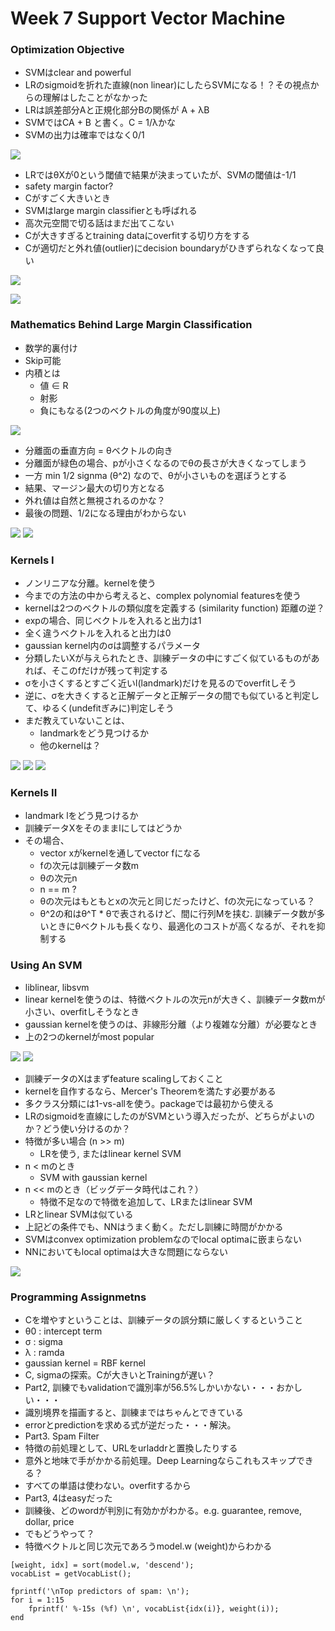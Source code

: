 # Week 7 Support Vector Machine

### Optimization Objective

* SVMはclear and powerful
* LRのsigmoidを折れた直線(non linear)にしたらSVMになる！？その視点からの理解はしたことがなかった
* LRは誤差部分Aと正規化部分Bの関係が A + λB
* SVMではCA + B と書く。C = 1/λかな
* SVMの出力は確率ではなく0/1

![](./change-LR.png)

* LRではθXが0という閾値で結果が決まっていたが、SVMの閾値は-1/1
* safety margin factor?
* Cがすごく大きいとき
* SVMはlarge margin classifierとも呼ばれる
* 高次元空間で切る話はまだ出てこない
* Cが大きすぎるとtraining dataにoverfitする切り方をする
* Cが適切だと外れ値(outlier)にdecision boundaryがひきずられなくなって良い


![](./margin.png)

![](./C-large-magenta-line.png)

### Mathematics Behind Large Margin Classification

* 数学的裏付け
* Skip可能
* 内積とは
	* 値 ∈ R
	* 射影
	* 負にもなる(2つのベクトルの角度が90度以上)
	
![](./inner-product.png)

* 分離面の垂直方向 = θベクトルの向き
* 分離面が緑色の場合、pが小さくなるのでθの長さが大きくなってしまう
* 一方 min 1/2 signma (θ^2) なので、θが小さいものを選ぼうとする
* 結果、マージン最大の切り方となる
* 外れ値は自然と無視されるのかな？
* 最後の問題、1/2になる理由がわからない

![](./decision-boundary.png)
![](./decision-boundary2.png)


### Kernels I

* ノンリニアな分離。kernelを使う
* 今までの方法の中から考えると、complex polynomial featuresを使う
* kernelは2つのベクトルの類似度を定義する (similarity function) 距離の逆？
* expの場合、同じベクトルを入れると出力は1
* 全く違うベクトルを入れると出力は0
* gaussian kernel内のσは調整するパラメータ
* 分類したいXが与えられたとき、訓練データの中にすごく似ているものがあれば、そこのfだけが残って判定する
* σを小さくするとすごく近いl(landmark)だけを見るのでoverfitしそう
* 逆に、σを大きくすると正解データと正解データの間でも似ていると判定して、ゆるく(undefitぎみに)判定しそう
* まだ教えていないことは、
	* landmarkをどう見つけるか
	* 他のkernelは？
	
![](./landmark.png)
![](./similarity.png)
![](./boundary.png)

	
### Kernels II

* landmark lをどう見つけるか
* 訓練データXをそのままlにしてはどうか
* その場合、
	* vector xがkernelを通してvector fになる
	* fの次元は訓練データ数m
	* θの次元n
	* n == m ?
	* θの次元はもともとxの次元と同じだったけど、fの次元になっている？
	* θ^2の和はθ^T * θで表されるけど、間に行列Mを挟む. 訓練データ数が多いときにθベクトルも長くなり、最適化のコストが高くなるが、それを抑制する

### Using An SVM

* liblinear, libsvm
* linear kernelを使うのは、特徴ベクトルの次元nが大きく、訓練データ数mが小さい、overfitしそうなとき
* gaussian kernelを使うのは、非線形分離（より複雑な分離）が必要なとき
* 上の2つのkernelがmost popular

![](./svm-package.png)
![](./other-kernel.png)

* 訓練データのXはまずfeature scalingしておくこと
* kernelを自作するなら、Mercer's Theoremを満たす必要がある
* 多クラス分類には1-vs-allを使う。packageでは最初から使える
* LRのsigmoidを直線にしたのがSVMという導入だったが、どちらがよいのか？どう使い分けるのか？
* 特徴が多い場合 (n >> m)
	* LRを使う, またはlinear kernel SVM
* n < mのとき
	* SVM with gaussian kernel
* n << mのとき（ビッグデータ時代はこれ？）
	* 特徴不足なので特徴を追加して、LRまたはlinear SVM
* LRとlinear SVMは似ている
* 上記どの条件でも、NNはうまく動く。ただし訓練に時間がかかる
* SVMはconvex optimization problemなのでlocal optimaに嵌まらない
* NNにおいてもlocal optimaは大きな問題にならない

![](./LR-vs-NN.png)


### Programming Assignmetns

* Cを増やすということは、訓練データの誤分類に厳しくするということ
* θ0 : intercept term
* σ : sigma
* λ : ramda
* gaussian kernel = RBF kernel
* C, sigmaの探索。Cが大きいとTrainingが遅い？
* Part2, 訓練でもvalidationで識別率が56.5%しかいかない・・・おかしい・・・
* 識別境界を描画すると、訓練まではちゃんとできている
* errorとpredictionを求める式が逆だった・・・解決。
* Part3. Spam Filter 
* 特徴の前処理として、URLをurladdrと置換したりする
* 意外と地味で手がかかる前処理。Deep Learningならこれもスキップできる？
* すべての単語は使わない。overfitするから
* Part3, 4はeasyだった
* 訓練後、どのwordが判別に有効かがわかる。e.g. guarantee, remove, dollar, price
* でもどうやって？
* 特徴ベクトルと同じ次元であろうmodel.w (weight)からわかる

```
[weight, idx] = sort(model.w, 'descend');
vocabList = getVocabList();

fprintf('\nTop predictors of spam: \n');
for i = 1:15
    fprintf(' %-15s (%f) \n', vocabList{idx(i)}, weight(i));
end
```